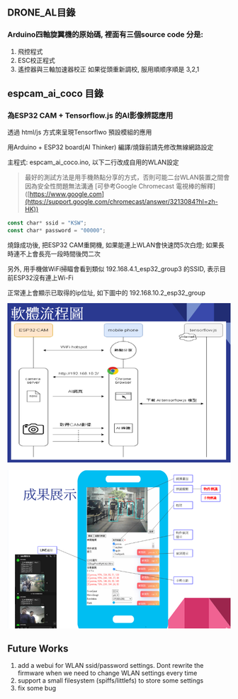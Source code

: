 ## DRONE_AL目錄
### Arduino四軸旋翼機的原始碼, 裡面有三個source code 分是:
1. 飛控程式
2. ESC校正程式
3. 遙控器與三軸加速器校正
如果從頭重新調校, 服用順顺序順是 3,2,1

## espcam_ai_coco 目錄
### 為ESP32 CAM + Tensorflow.js 的AI影像辨認應用
透過 html/js 方式來呈現Tensorflwo 預設模組的應用

用Arduino + ESP32 board(AI Thinker) 編譯/燒錄前請先修改無線網路設定

主程式: espcam_ai_coco.ino, 以下二行改成自用的WLAN設定
> 最好的測試方法是用手機熱點分享的方式，否則可能二台WLAN裝置之間會因為安全性問題無法溝通
> [可參考Google Chromecast 電視棒的解釋] ([https://www.google.com](https://support.google.com/chromecast/answer/3213084?hl=zh-HK)) 

``` javascript
const char* ssid = "KSW";
const char* password = "00000";
```
燒錄成功後, 把ESP32 CAM重開機, 如果能連上WLAN會快速閃5次白燈; 如果長時連不上會長亮一段時間後閃二次

另外, 用手機做WiFi掃瞄會看到類似 192.168.4.1_esp32_group3 的SSID, 表示目前ESP32沒有連上Wi-Fi

正常連上會顯示已取得的ip位址, 如下圖中的 192.168.10.2_esp32_group

 ![服用方法](https://github.com/Kafkakav/uavstudy/blob/main/esp32cam_flow.png "服用方法")

 ![WEBUI](https://github.com/Kafkakav/uavstudy/blob/main/esp32cam_webui.png "WEBUI")
  
## Future Works
1. add a webui for WLAN ssid/password settings. Dont rewrite the firmware when we need to change WLAN settings every time 
2. support a small filesystem (spiffs/littlefs) to store some settings
3. fix some bug
